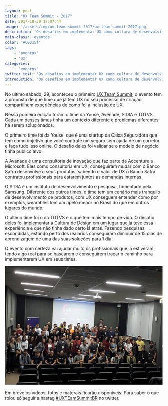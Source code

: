 ```yaml
---
layout: post
title: "UX Team Summit - 2017"
date: 2017-10-30 17:07:44
image: '/assets/img/ux-team-summit-2017/ux-team-summit-2017.png'
description: 'Os desafios em implementar UX como cultura de desenvolvimento de soluções.'
main-class: 'eventos'
color: '#C0315f'
tags: 
    - 'eventos'
    - 'ux'
categories:
    - 'eventos'
twitter_text: 'Os desafios em implementar UX como cultura de desenvolvimento de soluções.'
introduction: 'Os desafios em implementar UX como cultura de desenvolvimento de soluções.'
---
```


No ultimo sábado, 29, aconteceu o primeiro [UX Team Summit](http://uxteamsummit.com.br), o evento tem a proposta de que time que já tem UX no seu processo de
criação, compartilhem experiências de como foi a inclusão de UX.

Nessa primeira edição foram o time da Youse, Avenade, SIDIA e TOTVS. Cada um desses times tinha um contexto diferente e problemas diferentes há serem solucionados.

O primeiro time foi da Youse, que é uma startup da Caixa Seguradora que tem como objetivo que você contrate um seguro sem ajuda de um corretor e faça tudo isso online. O desafio deles foi validar se o modelo de negócio tinha publico alvo.

A Avanade é uma consultoria de inovação que faz parte da Accenture e Microsoft. Eles como consultoria em UX, conseguiram mudar com o Banco Safra desenvolve o seus produtos, sabendo o valor de UX o Banco Safra contratou profissionais para estarem juntos as demandas internas.

O SIDIA é um instituto de desenvolvimento e pesquisa, fomentado pela Samsung. Diferente dos outros times, o time tem um cenário mais tranquilo de desenvolvimento de produtos, com UX conseguem entender como por exemplos, wearables tem um apelo menor no Brasil do que em outros lugares do mundo.

O ultimo time foi o da TOTVS e o que tem mais tempo de vida. O desafio deles foi implementar a Cultura de Design em um lugar que já teve essa experiência e que não tinha dado certo lá atras. Fazendo pesquisas escondidas, estando perto dos usuários conseguiram diminuir de 15 dias de aprendizagem de uma das suas soluções para 1 dia.

O evento com certeza vai ajudar muito os profissionais que lá estiveram, tendo algo real para se basearem e conseguirem traçar o caminho para implementarem UX em seus times.

![alt text](/assets/img/ux-team-summit-2017/ux-team-summit-foto-galera.jpg "Fotos com todas as pessoas que estiveram no UX Team Summit 2017")

Em breve os vídeos, fotos e materais ficarão disponíveis. Para saber o que rolou só seguir a hastag [#UXTEamSummitBR](https://twitter.com/search?q=%23UXTeamSummitBR&src=typd) no twitter.